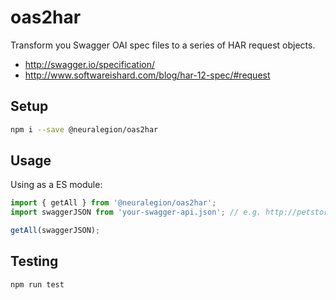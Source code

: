 # oas2har

Transform you Swagger OAI spec files to a series of HAR request objects.

* http://swagger.io/specification/
* http://www.softwareishard.com/blog/har-12-spec/#request

## Setup

```bash
npm i --save @neuralegion/oas2har
```

## Usage



Using as a ES module:
```js
import { getAll } from '@neuralegion/oas2har';
import swaggerJSON from 'your-swagger-api.json'; // e.g. http://petstore.swagger.io/v2/swagger.json

getAll(swaggerJSON);
```


## Testing

```bash
npm run test
```
